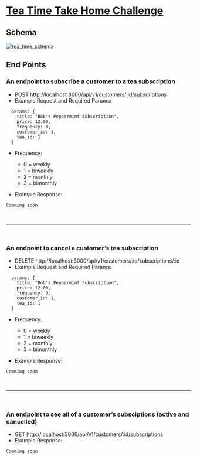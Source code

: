 # [Tea Time Take Home Challenge](https://mod4.turing.edu/projects/take_home/take_home_be)
## Schema
![tea_time_schema](https://user-images.githubusercontent.com/77904287/134056426-5995f447-21f0-437b-8957-5f783021296e.png)


## End Points

### **An endpoint to subscribe a customer to a tea subscription**
  - POST http://localhost:3000/api/v1/customers/:id/subscriptions
  - Example Request and Required Params:
  ``` 
    params: {
      title: "Bob's Peppermint Subscription",
      price: 12.00,
      frequency: 0,
      customer_id: 1,
      tea_id: 1
    } 
   ```
   
   - Frequency:
     -  0 = weekly
     -  1 = biweekly
     -  2 = monthly
     -  3 = bimonthly
 
   - Example Response:
    
  ```
  Comming soon
  ```
<br>

___

<br>

### **An endpoint to cancel a customer’s tea subscription**
  - DELETE http://localhost:3000/api/v1/customers/:id/subscriptions/:id
  - Example Request and Required Params:
  ``` 
    params: {
      title: "Bob's Peppermint Subscription",
      price: 12.00,
      frequency: 0,
      customer_id: 1,
      tea_id: 1
    } 
   ```
   
   - Frequency:
     -  0 = weekly
     -  1 = biweekly
     -  2 = monthly
     -  3 = bimonthly
 
   - Example Response:
    
  ```
  Comming soon
  ```
<br>

___

<br>

### **An endpoint to see all of a customer’s subsciptions (active and cancelled)**
  - GET http://localhost:3000/api/v1/customers/:id/subscriptions
   - Example Response:
    
  ```
  Comming soon
  ```
  
